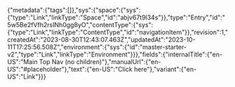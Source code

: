 {"metadata":{"tags":[]},"sys":{"space":{"sys":{"type":"Link","linkType":"Space","id":"abjv67t9l34s"}},"type":"Entry","id":"5w5Be2fVfh2rsINh0gg8yO","contentType":{"sys":{"type":"Link","linkType":"ContentType","id":"navigationItem"}},"revision":1,"createdAt":"2023-08-30T12:43:07.463Z","updatedAt":"2023-10-11T17:25:56.508Z","environment":{"sys":{"id":"master-starter-v2","type":"Link","linkType":"Environment"}}},"fields":{"internalTitle":{"en-US":"Main Top Nav (no children)"},"manualUrl":{"en-US":"#placeholder"},"text":{"en-US":"Click here"},"variant":{"en-US":"Link"}}}
